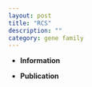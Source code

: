 ```yaml
---
layout: post
title: "RCS"
description: ""
category: gene family
---
```


* **Information**  

* **Publication**  


